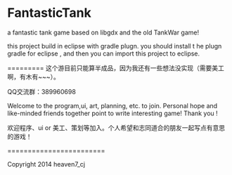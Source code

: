 FantasticTank
=============

a fantastic tank game based on libgdx  and  the old TankWar game!

this project build in eclipse with gradle plugn. you should install t
he plugn gradle for eclipse ,
and then you can import this project to eclipse.

=========
这个游目前只能算半成品，因为我还有一些想法没实现（需要美工啊，有木有~~~）。

QQ交流群：389960698 

Welcome to the program,ui, art, planning, etc. to join. Personal hope and like-minded friends together point to write interesting game! Thank you !

欢迎程序、ui or 美工、策划等加入。个人希望和志同道合的朋友一起写点有意思的游戏！ 


========================

Copyright 2014 heaven7_cj

